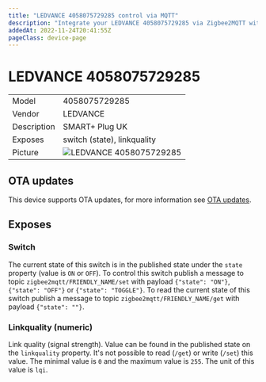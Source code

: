 ```yaml
---
title: "LEDVANCE 4058075729285 control via MQTT"
description: "Integrate your LEDVANCE 4058075729285 via Zigbee2MQTT with whatever smart home infrastructure you are using without the vendor's bridge or gateway."
addedAt: 2022-11-24T20:41:55Z
pageClass: device-page
---
```


<!-- !!!! -->
<!-- ATTENTION: This file is auto-generated through docgen! -->
<!-- You can only edit the "Notes"-Section between the two comment lines "Notes BEGIN" and "Notes END". -->
<!-- Do not use h1 or h2 heading within "## Notes"-Section. -->
<!-- !!!! -->

# LEDVANCE 4058075729285

|     |     |
|-----|-----|
| Model | 4058075729285  |
| Vendor  | LEDVANCE  |
| Description | SMART+ Plug UK |
| Exposes | switch (state), linkquality |
| Picture | ![LEDVANCE 4058075729285](https://www.zigbee2mqtt.io/images/devices/4058075729285.jpg) |


<!-- Notes BEGIN: You can edit here. Add "## Notes" headline if not already present. -->


<!-- Notes END: Do not edit below this line -->

## OTA updates
This device supports OTA updates, for more information see [OTA updates](../guide/usage/ota_updates.md).



## Exposes

### Switch 
The current state of this switch is in the published state under the `state` property (value is `ON` or `OFF`).
To control this switch publish a message to topic `zigbee2mqtt/FRIENDLY_NAME/set` with payload `{"state": "ON"}`, `{"state": "OFF"}` or `{"state": "TOGGLE"}`.
To read the current state of this switch publish a message to topic `zigbee2mqtt/FRIENDLY_NAME/get` with payload `{"state": ""}`.

### Linkquality (numeric)
Link quality (signal strength).
Value can be found in the published state on the `linkquality` property.
It's not possible to read (`/get`) or write (`/set`) this value.
The minimal value is `0` and the maximum value is `255`.
The unit of this value is `lqi`.

